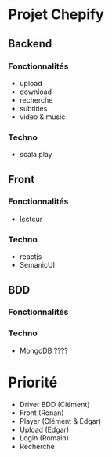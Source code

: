 # Projet Chepify

## Backend
### Fonctionnalités
- upload
- download
- recherche 
- subtitles
- video & music

### Techno
- scala play

## Front
### Fonctionnalités
- lecteur 

### Techno
- reactjs
- SemanicUI

## BDD
### Fonctionnalités

### Techno
- MongoDB ????

# Priorité
- Driver BDD (Clément)
- Front (Ronan)
- Player (Clément & Edgar)
- Upload (Edgar)
- Login (Romain)
- Recherche
